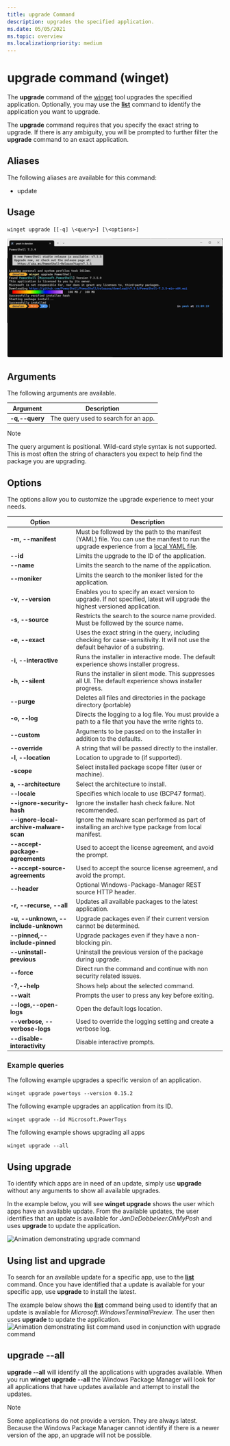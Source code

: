 ```yaml
---
title: upgrade Command
description: upgrades the specified application.
ms.date: 05/05/2021
ms.topic: overview
ms.localizationpriority: medium
---
```


# upgrade command (winget)

The **upgrade** command of the [winget](index.md) tool upgrades the specified application. Optionally, you may use the [**list**](.\list.md) command to identify the application you want to upgrade.

The **upgrade** command requires that you specify the exact string to upgrade. If there is any ambiguity, you will be prompted to further filter the **upgrade** command to  an exact application.

## Aliases

The following aliases are available for this command:

- update

## Usage

`winget upgrade [[-q] \<query>] [\<options>]`

![Image of upgrade command arguments](images\upgrade.png)

## Arguments

The following arguments are available.

| Argument      | Description |
|-------------|-------------|
| **-q,--query**  |  The query used to search for an app. |

> [!NOTE]
> The query argument is positional. Wild-card style syntax is not supported. This is most often the string of characters you expect to help find the package you are upgrading.

## Options

The options allow you to customize the upgrade experience to meet your needs.

| Option      | Description |
|-------------|-------------|
| **-m, --manifest** |   Must be followed by the path to the manifest (YAML) file. You can use the manifest to run the upgrade experience from a [local YAML file](install.md#local-install). |
| **--id**    |  Limits the upgrade to the ID of the application.   |
| **--name**   |  Limits the search to the name of the application. |
| **--moniker**   | Limits the search to the moniker listed for the application. |
| **-v, --version**  |  Enables you to specify an exact version to upgrade. If not specified, latest will upgrade the highest versioned application. |
| **-s, --source**   |  Restricts the search to the source name provided. Must be followed by the source name. |
| **-e, --exact**   |   Uses the exact string in the query, including checking for case-sensitivity. It will not use the default behavior of a substring. |
| **-i, --interactive** |  Runs the installer in interactive mode. The default experience shows installer progress. |
| **-h, --silent** |  Runs the installer in silent mode. This suppresses all UI. The default experience shows installer progress. |
| **--purge** | Deletes all files and directories in the package directory (portable) |
| **-o, --log**  |  Directs the logging to a log file. You must provide a path to a file that you have the write rights to. |
| **--custom** | Arguments to be passed on to the installer in addition to the defaults.  |
| **--override** | A string that will be passed directly to the installer.    |
| **-l, --location** |    Location to upgrade to (if supported). |
| **-scope** | Select installed package scope filter (user or machine). |
| **a, --architecture** | Select the architecture to install. |
| **--locale** | Specifies which locale to use (BCP47 format). |
| **--ignore-security-hash** | Ignore the installer hash check failure. Not recommended. |
| **--ignore-local-archive-malware-scan** | Ignore the malware scan performed as part of installing an archive type package from local manifest. |
| **--accept-package-agreements** | Used to accept the license agreement, and avoid the prompt. |
| **--accept-source-agreements** | Used to accept the source license agreement, and avoid the prompt. |
| **--header** | Optional Windows-Package-Manager REST source HTTP header. |
| **-r, --recurse, --all** | Updates all available packages to the latest application. |
| **-u, --unknown, --include-unknown** | Upgrade packages even if their current version cannot be determined. |
| **--pinned,--include-pinned** | Upgrade packages even if they have a non-blocking pin. |
| **--uninstall-previous** | Uninstall the previous version of the package during upgrade. |
| **--force** | Direct run the command and continue with non security related issues. |
| **-?,--help** | Shows help about the selected command. |
| **--wait** | Prompts the user to press any key before exiting. |
| **--logs,--open-logs** | Open the default logs location. |
| **--verbose, --verbose-logs** | Used to override the logging setting and create a verbose log. |
| **--disable-interactivity** | Disable interactive prompts. |

### Example queries

The following example upgrades a specific version of an application.

```CMD
winget upgrade powertoys --version 0.15.2
```

The following example upgrades an application from its ID.

```CMD
winget upgrade --id Microsoft.PowerToys
```

The following example shows upgrading all apps

```CMD
winget upgrade --all
```

## Using **upgrade**

To identify which apps are in need of an update, simply use **upgrade** without any arguments to show all available upgrades.

In the example below, you will see **winget upgrade** shows the user which apps have an available update. From the available updates, the user identifies that an update is available for *JanDeDobbeleer.OhMyPosh* and uses **upgrade** to update the application.

![Animation demonstrating upgrade command](./images/upgrade.gif)

## Using **list** and **upgrade**
To search for an available update for a specific app, use to the [**list**](.\list.md) command. Once you have identified that a update is available for your specific app, use **upgrade** to install the latest.

The example below shows the [**list**](.\list.md) command being used to identify that an update is available for *Microsoft.WindowsTerminalPreview*. The user then uses **upgrade** to update the application.
![Animation demonstrating list command used in conjunction with upgrade command](./images/listUpgrade.gif)

## **upgrade** --all

**upgrade --all** will identify all the applications with upgrades available. When you run **winget upgrade --all** the Windows Package Manager will look for all applications that have updates available and attempt to install the updates.

> [!NOTE]
> Some applications do not provide a version.  They are always latest.  Because the Windows Package Manager cannot identify if there is a newer version of the app, an upgrade will not be possible.
